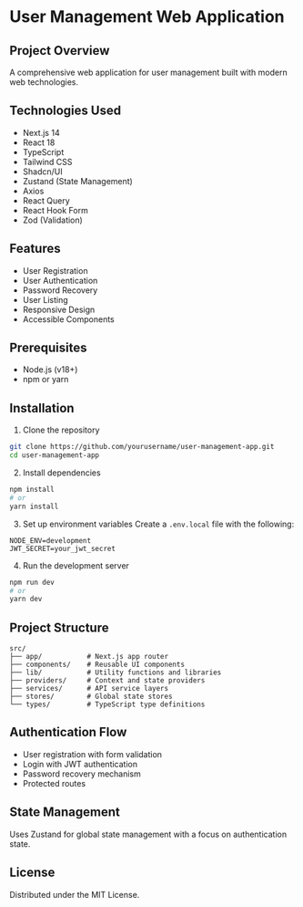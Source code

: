 # User Management Web Application

## Project Overview

A comprehensive web application for user management built with modern web technologies.

## Technologies Used

- Next.js 14
- React 18
- TypeScript
- Tailwind CSS
- Shadcn/UI
- Zustand (State Management)
- Axios
- React Query
- React Hook Form
- Zod (Validation)

## Features

- User Registration
- User Authentication
- Password Recovery
- User Listing
- Responsive Design
- Accessible Components

## Prerequisites

- Node.js (v18+)
- npm or yarn

## Installation

1. Clone the repository

```bash
git clone https://github.com/yourusername/user-management-app.git
cd user-management-app
```

2. Install dependencies

```bash
npm install
# or
yarn install
```

3. Set up environment variables
Create a `.env.local` file with the following:

```
NODE_ENV=development
JWT_SECRET=your_jwt_secret
```

4. Run the development server

```bash
npm run dev
# or
yarn dev
```

## Project Structure

```
src/
├── app/           # Next.js app router
├── components/    # Reusable UI components
├── lib/           # Utility functions and libraries
├── providers/     # Context and state providers
├── services/      # API service layers
├── stores/        # Global state stores
└── types/         # TypeScript type definitions
```

## Authentication Flow

- User registration with form validation
- Login with JWT authentication
- Password recovery mechanism
- Protected routes

## State Management

Uses Zustand for global state management with a focus on authentication state.

## License

Distributed under the MIT License.
